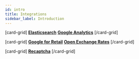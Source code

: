 ```yaml
---
id: intro
title: Integrations
sidebar_label: Introduction
---
```


[card-grid]
[**Elasticsearch**](integrations/elasticsearch.md)
[**Google Analytics**](integrations/googleanalytics.md)
[/card-grid]

[card-grid]
[**Google for Retail**](integrations/googleforretail.md)
[**Open Exchange Rates**](integrations/openexchangerates.md)
[/card-grid]

[card-grid]
[**Recaptcha**](integrations/recaptcha.md)
[/card-grid]
